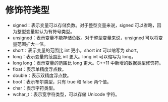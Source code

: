 # 修饰符类型

- signed：表示变量可以存储负数。对于整型变量来说，signed 可以省略，因为整型变量默认为有符号类型。
- unsigned：表示变量不能存储负数。对于整型变量来说，unsigned 可以将变量范围扩大一倍。
- short：表示变量的范围比 int 更小。short int 可以缩写为 short。
- long：表示变量的范围比 int 更大。long int 可以缩写为 long。
- long long：表示变量的范围比 long 更大。C++11 中新增的数据类型修饰符。
- float：表示单精度浮点数。
- double：表示双精度浮点数。
- bool：表示布尔类型，只有 true 和 false 两个值。
- char：表示字符类型。
- wchar_t：表示宽字符类型，可以存储 Unicode 字符。
